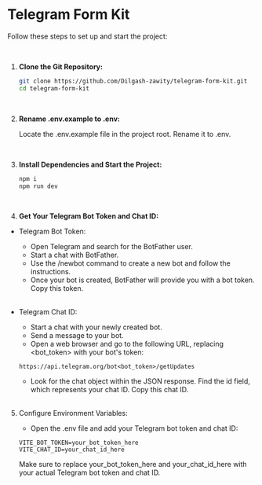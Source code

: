 # Telegram Form Kit

Follow these steps to set up and start the project:

<br/>

1. **Clone the Git Repository:**
   ```bash
   git clone https://github.com/Dilgash-zawity/telegram-form-kit.git
   cd telegram-form-kit
   ```
   <br/>

2. **Rename .env.example to .env:**

    Locate the .env.example file in the project root. Rename it to .env.

    <br/>

3. **Install Dependencies and Start the Project:**

    ```bash
    npm i
    npm run dev
    ```

    <br/>
  
4. **Get Your Telegram Bot Token and Chat ID:**

- Telegram Bot Token:

    - Open Telegram and search for the BotFather user.
    - Start a chat with BotFather.
    - Use the /newbot command to create a new bot and follow the instructions.
    - Once your bot is created, BotFather will provide you with a bot token. Copy this token.

    <br/>

- Telegram Chat ID:

    - Start a chat with your newly created bot.
    - Send a message to your bot.
    - Open a web browser and go to the following URL, replacing <bot_token> with your bot's token:
    ```
    https://api.telegram.org/bot<bot_token>/getUpdates
    ```
    - Look for the chat object within the JSON response. Find the id field, which represents your chat ID. Copy this chat ID.

    <br/>

5. Configure Environment Variables:

    - Open the .env file and add your Telegram bot token and chat ID:

    ```env
    VITE_BOT_TOKEN=your_bot_token_here
    VITE_CHAT_ID=your_chat_id_here
    ```

    Make sure to replace your_bot_token_here and your_chat_id_here with your actual Telegram bot token and chat ID.
